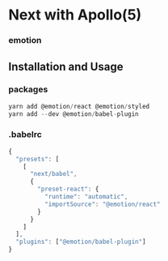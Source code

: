 # Next with Apollo(5)

### emotion

## Installation and Usage

### packages

```ts
yarn add @emotion/react @emotion/styled
yarn add --dev @emotion/babel-plugin
```

### .babelrc

```ts
{
  "presets": [
    [
      "next/babel",
      {
        "preset-react": {
          "runtime": "automatic",
          "importSource": "@emotion/react"
        }
      }
    ]
  ],
  "plugins": ["@emotion/babel-plugin"]
}
```
